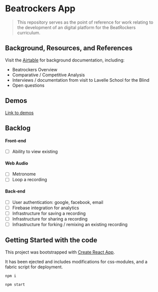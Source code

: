 # Beatrockers App

> This repository serves as the point of reference for work relating to the development of an digital platform for the BeatRockers curriculum.

## Background, Resources, and References

Visit the [Airtable](https://airtable.com/tbloTysbX6RKMGqd2/viwijbvau0UMShRIe) for background documentation, including:
- Beatrockers Overview
- Comparative / Competitive Analysis
- Interviews / documentation from visit to Lavelle School for the Blind
- Open questions

## Demos

[Link to demos](https://frog-ny.github.io/beatrockers/build/)

## Backlog

#### Front-end
- [ ] Ability to view existing 

#### Web Audio
- [ ] Metronome
- [ ] Loop a recording

#### Back-end
- [ ] User authentication: google, facebook, email
- [ ] Firebase integration for analytics
- [ ] Infrastructure for saving a recording
- [ ] Infrastructure for sharing a recording
- [ ] Infrastructure for forking / remixing an existing recording

## Getting Started with the code

This project was bootstrapped with [Create React App](https://github.com/facebookincubator/create-react-app).

It has been ejected and includes modifications for css-modules, and a fabric script for deployment.

`npm i`

`npm start`
